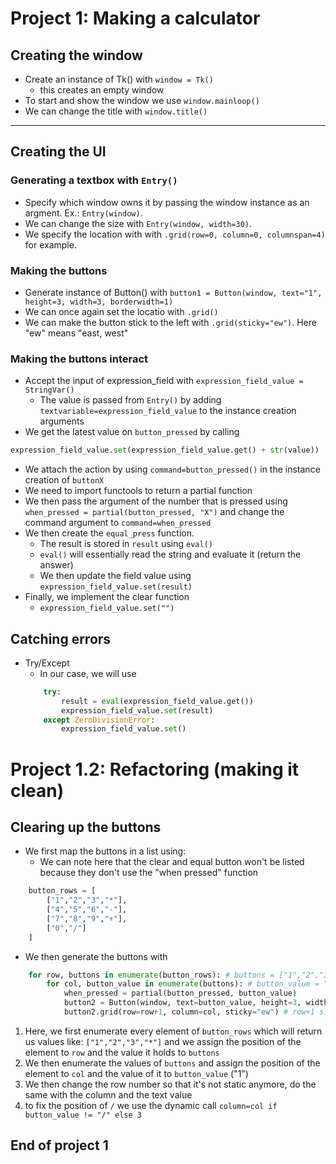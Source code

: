 # Project 1: Making a calculator

## Creating the window
* Create an instance of Tk() with `window = Tk()`
    - this creates an empty window
* To start and show the window we use `window.mainloop()`
* We can change the title with `window.title()`
---
## Creating the UI
### Generating a textbox with `Entry()`
 * Specify which window owns it by passing the window instance as an argment. Ex.: `Entry(window)`.
 * We can change the size with `Entry(window, width=30)`.
 * We specify the location with with `.grid(row=0, column=0, columnspan=4)` for example.

 ### Making the buttons
 * Generate instance of Button() with `button1 = Button(window, text="1", height=3, width=3, borderwidth=1)`
 * We can once again set the locatio with `.grid()`
 * We can make the button stick to the left with `.grid(sticky="ew")`. Here "ew" means "east, west"
 
 ### Making the buttons interact
 * Accept the input of expression_field with `expression_field_value = StringVar()`
    - The value is passed from `Entry()` by adding `textvariable=expression_field_value` to the instance creation arguments
 * We get the latest value on `button_pressed` by calling 
 ```python
 expression_field_value.set(expression_field_value.get() + str(value))
 ```
* We attach the action by using `command=button_pressed()` in the instance creation of `buttonX`
* We need to import functools to return a partial function
* We then pass the argument of the number that is pressed using `when_pressed = partial(button_pressed, "X")` and change the command argument to `command=when_pressed`
* We then create the `equal_press` function. 
    - The result is stored in `result` using `eval()`
    - `eval()` will essentially read the string and evaluate it (return the answer)
    - We then update the field value using `expression_field_value.set(result)`
* Finally, we implement the clear function
    - `expression_field_value.set("")`
## Catching errors
* Try/Except
    - In our case, we will use 
    ```python
        try:
            result = eval(expression_field_value.get())
            expression_field_value.set(result)
        except ZeroDivisionError:
            expression_field_value.set()
    ```
    
# Project 1.2: Refactoring (making it clean)

## Clearing up the buttons
* We first map the buttons in a list using: 
    - We can note here that the clear and equal button won't be listed because they don't use the "when pressed" function
```python
    button_rows = [
        ["1","2","3","*"],
        ["4","5","6","-"],
        ["7","8","9","+"],
        ["0","/"]
    ]
```
* We then generate the buttons with 
```python
    for row, buttons in enumerate(button_rows): # buttons = ["1","2","3","*"]
        for col, button_value in enumerate(buttons): # button_value = "1"
            when_pressed = partial(button_pressed, button_value)
            button2 = Button(window, text=button_value, height=3, width=3, borderwidth=1, command=when_pressed)
            button2.grid(row=row+1, column=col, sticky="ew") # row+1 since row starts at 1 because of the text input
```
1. Here, we first enumerate every element of `button_rows` which will return us values like: `["1","2","3","*"]` and we assign the position of the element to `row` and the value it holds to `buttons`
2. We then enumerate the values of `buttons` and assign the position of the element to `col` and the value of it to `button_value` ("1")
3. We then change the row number so that it's not static anymore, do the same with the column and the text value
4. to fix the position of `/` we use the dynamic call `column=col if button_value != "/" else 3`

## End of project 1